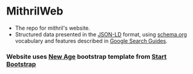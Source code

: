 # MithrilWeb
* The repo for mithril's website.
* Structured data presented in the [JSON-LD](https://json-ld.org/) format, using [schema.org](https://schema.org/) vocabulary and features described in [Google Search Guides](https://developers.google.com/search/docs/guides/intro-structured-data?visit_id=1-636289211431627486-3884605182&hl=en&rd=1).

### Website uses [New Age](https://startbootstrap.com/template-overviews/new-age/) bootstrap template from [Start Bootstrap](https://startbootstrap.com/)
